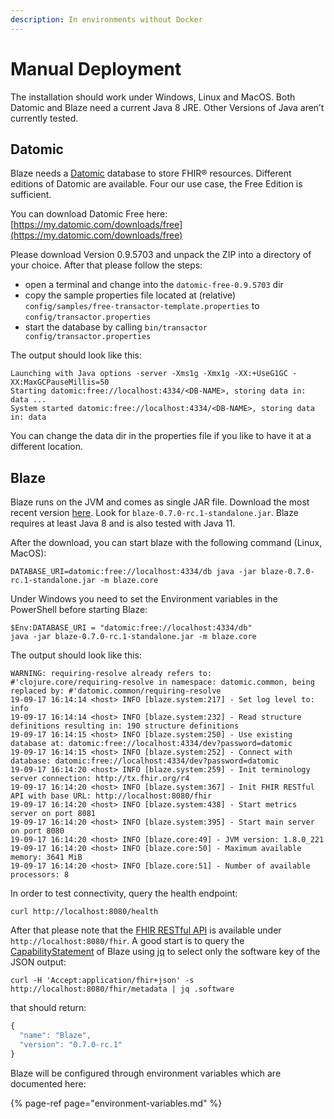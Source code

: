 ```yaml
---
description: In environments without Docker
---
```


# Manual Deployment

The installation should work under Windows, Linux and MacOS. Both Datomic and Blaze need a current Java 8 JRE. Other Versions of Java aren’t currently tested.

## Datomic

Blaze needs a [Datomic](https://www.datomic.com/) database to store FHIR® resources. Different editions of Datomic are available. Four our use case, the Free Edition is sufficient.

You can download Datomic Free here: [https://my.datomic.com/downloads/free](https://my.datomic.com/downloads/free)

Please download Version 0.9.5703 and unpack the ZIP into a directory of your choice. After that please follow the steps:

* open a terminal and change into the `datomic-free-0.9.5703` dir
* copy the sample properties file located at \(relative\) `config/samples/free-transactor-template.properties` to `config/transactor.properties`
* start the database by calling `bin/transactor config/transactor.properties`

The output should look like this:

```text
Launching with Java options -server -Xms1g -Xmx1g -XX:+UseG1GC -XX:MaxGCPauseMillis=50
Starting datomic:free://localhost:4334/<DB-NAME>, storing data in: data ...
System started datomic:free://localhost:4334/<DB-NAME>, storing data in: data
```

You can change the data dir in the properties file if you like to have it at a different location.

## Blaze

Blaze runs on the JVM and comes as single JAR file. Download the most recent version [here](https://github.com/life-research/blaze/releases/tag/v0.7.0-rc.1). Look for `blaze-0.7.0-rc.1-standalone.jar`. Blaze requires at least Java 8 and is also tested with Java 11.

After the download, you can start blaze with the following command \(Linux, MacOS\):

```text
DATABASE_URI=datomic:free://localhost:4334/db java -jar blaze-0.7.0-rc.1-standalone.jar -m blaze.core
```

Under Windows you need to set the Environment variables in the PowerShell before starting Blaze:

```text
$Env:DATABASE_URI = "datomic:free://localhost:4334/db"
java -jar blaze-0.7.0-rc.1-standalone.jar -m blaze.core
```

The output should look like this:

```text
WARNING: requiring-resolve already refers to: #'clojure.core/requiring-resolve in namespace: datomic.common, being replaced by: #'datomic.common/requiring-resolve
19-09-17 16:14:14 <host> INFO [blaze.system:217] - Set log level to: info
19-09-17 16:14:14 <host> INFO [blaze.system:232] - Read structure definitions resulting in: 190 structure definitions
19-09-17 16:14:15 <host> INFO [blaze.system:250] - Use existing database at: datomic:free://localhost:4334/dev?password=datomic
19-09-17 16:14:15 <host> INFO [blaze.system:252] - Connect with database: datomic:free://localhost:4334/dev?password=datomic
19-09-17 16:14:20 <host> INFO [blaze.system:259] - Init terminology server connection: http://tx.fhir.org/r4
19-09-17 16:14:20 <host> INFO [blaze.system:367] - Init FHIR RESTful API with base URL: http://localhost:8080/fhir
19-09-17 16:14:20 <host> INFO [blaze.system:438] - Start metrics server on port 8081
19-09-17 16:14:20 <host> INFO [blaze.system:395] - Start main server on port 8080
19-09-17 16:14:20 <host> INFO [blaze.core:49] - JVM version: 1.8.0_221
19-09-17 16:14:20 <host> INFO [blaze.core:50] - Maximum available memory: 3641 MiB
19-09-17 16:14:20 <host> INFO [blaze.core:51] - Number of available processors: 8
```

In order to test connectivity, query the health endpoint:

```text
curl http://localhost:8080/health
```

After that please note that the [FHIR RESTful API](https://www.hl7.org/fhir/http.html) is available under `http://localhost:8080/fhir`. A good start is to query the [CapabilityStatement](https://www.hl7.org/fhir/capabilitystatement.html) of Blaze using [jq](https://stedolan.github.io/jq/) to select only the software key of the JSON output:

```text
curl -H 'Accept:application/fhir+json' -s http://localhost:8080/fhir/metadata | jq .software
```

that should return:

```javascript
{
  "name": "Blaze",
  "version": "0.7.0-rc.1"
}
```

Blaze will be configured through environment variables which are documented here:

{% page-ref page="environment-variables.md" %}

